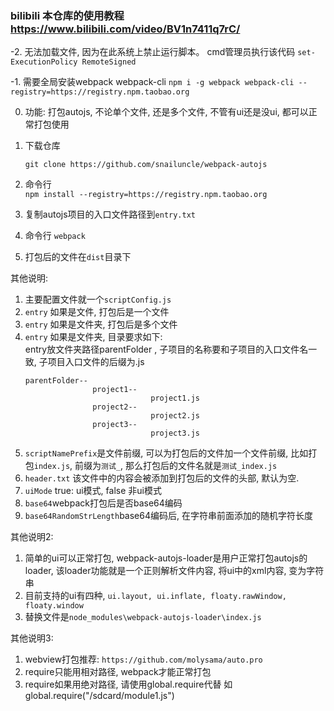 
### bilibili 本仓库的使用教程  https://www.bilibili.com/video/BV1n7411q7rC/

-2. 无法加载文件, 因为在此系统上禁止运行脚本。 cmd管理员执行该代码 `set-ExecutionPolicy RemoteSigned`    

-1. 需要全局安装webpack webpack-cli `npm i -g webpack webpack-cli --registry=https://registry.npm.taobao.org`   

0. 功能: 打包autojs, 不论单个文件, 还是多个文件, 不管有ui还是没ui, 都可以正常打包使用
1. 下载仓库    

    `git clone https://github.com/snailuncle/webpack-autojs`
2. 命令行     
    `npm install --registry=https://registry.npm.taobao.org`
3. 复制autojs项目的入口文件路径到`entry.txt`
4. 命令行 `webpack`
5. 打包后的文件在`dist`目录下

其他说明: 
1. 主要配置文件就一个`scriptConfig.js`
3. `entry` 如果是文件, 打包后是一个文件
4. `entry` 如果是文件夹, 打包后是多个文件
5. `entry` 如果是文件夹, 目录要求如下:     
   entry放文件夹路径parentFolder , 子项目的名称要和子项目的入口文件名一致, 子项目入口文件的后缀为.js
   ```    
   parentFolder--    
                  project1--    
                               project1.js
                  project2--
                               project2.js
                  project3--
                               project3.js
   ```
7. `scriptNamePrefix`是文件前缀, 可以为打包后的文件加一个文件前缀, 比如打包`index.js`, 前缀为`测试_`, 那么打包后的文件名就是`测试_index.js`
8. `header.txt` 该文件中的内容会被添加到打包后的文件的头部, 默认为空.
9. `uiMode` true: ui模式, false 非ui模式
10. `base64`webpack打包后是否base64编码
11. `base64RandomStrLength`base64编码后, 在字符串前面添加的随机字符长度

其他说明2:
1. 简单的ui可以正常打包, webpack-autojs-loader是用户正常打包autojs的loader, 该loader功能就是一个正则解析文件内容, 将ui中的xml内容, 变为字符串
2. 目前支持的ui有四种, ` ui.layout, ui.inflate, floaty.rawWindow, floaty.window `
3. 替换文件是`node_modules\webpack-autojs-loader\index.js`

其他说明3:
1. webview打包推荐: `https://github.com/molysama/auto.pro`
2. require只能用相对路径, webpack才能正常打包
3. require如果用绝对路径, 请使用global.require代替  如global.require("/sdcard/module1.js")
